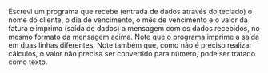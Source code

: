 Escrevi um programa que recebe (entrada de dados através do teclado) o nome do cliente, o dia de vencimento, o mês de vencimento e o valor da fatura  e imprima (saída de dados) a mensagem com os dados recebidos, no mesmo formato da mensagem acima. Note que o programa imprime a saída em duas linhas diferentes. Note também que, como não é preciso realizar cálculos, o valor não precisa ser convertido para número, pode ser tratado como texto.
